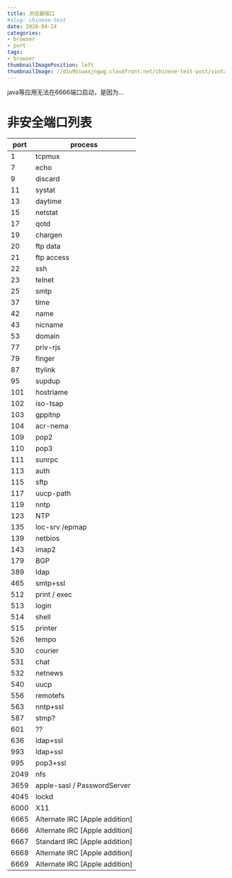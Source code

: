 ```yaml
---
title: 浏览器端口
#slug: chinese-test
date: 2020-04-24
categories:
- browser
- port
tags:
- browser
thumbnailImagePosition: left
thumbnailImage: //d1u9biwaxjngwg.cloudfront.net/chinese-test-post/vintage-140.jpg
---
```

java等应用无法在6666端口启动，是因为...
<!--more-->
# 非安全端口列表

| port | process |
| --- | --- |
| 1 | tcpmux |
| 7    |  echo |
| 9    |  discard |
| 11   |  systat |
| 13   |  daytime |
| 15   |  netstat |
| 17   |  qotd |
| 19   |  chargen |
| 20   |  ftp data |
| 21   |  ftp access |
| 22   |  ssh |
| 23   |  telnet |
| 25   |  smtp |
| 37   |  time |
| 42   |  name |
| 43   |  nicname |
| 53   |  domain |
| 77   |  priv-rjs |
| 79   |  finger |
| 87   |  ttylink |
| 95   |  supdup |
| 101  |  hostriame |
| 102  |  iso-tsap |
| 103  |  gppitnp |
| 104  |  acr-nema |
| 109  |  pop2 |
| 110  |  pop3 |
| 111  |  sunrpc |
| 113  |  auth |
| 115  |  sftp |
| 117  |  uucp-path |
| 119  |  nntp |
| 123  |  NTP |
| 135  |  loc-srv /epmap |
| 139  |  netbios |
| 143  |  imap2 |
| 179  |  BGP |
| 389  |  ldap |
| 465  |  smtp+ssl |
| 512  |  print / exec |
| 513  |  login |
| 514  |  shell |
| 515  |  printer |
| 526  |  tempo |
| 530  |  courier |
| 531  |  chat |
| 532  |  netnews |
| 540  |  uucp |
| 556  |  remotefs |
| 563  |  nntp+ssl |
| 587  |  stmp? |
| 601  |  ?? |
| 636  |  ldap+ssl |
| 993  |  ldap+ssl |
| 995  |  pop3+ssl |
| 2049 |  nfs |
| 3659 |  apple-sasl / PasswordServer |
| 4045 |  lockd |
| 6000 |  X11 |
| 6665 |  Alternate IRC [Apple addition] |
| 6666 |  Alternate IRC [Apple addition] |
| 6667 |  Standard IRC [Apple addition] |
| 6668 |  Alternate IRC [Apple addition] |
| 6669 |  Alternate IRC [Apple addition] |
